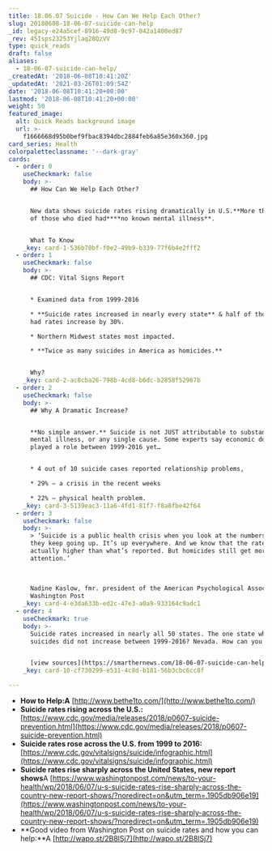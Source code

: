 ```yaml
---
title: 18.06.07 Suicide - How Can We Help Each Other?
slug: 20180608-18-06-07-suicide-can-help
_id: legacy-e24a5cef-8916-49d8-9c97-042a1400ed87
_rev: 45Isps23253Yjlaq28QzVV
type: quick_reads
draft: false
aliases:
  - 18-06-07-suicide-can-help/
_createdAt: '2018-06-08T10:41:20Z'
_updatedAt: '2021-03-26T01:09:54Z'
date: '2018-06-08T10:41:20+00:00'
lastmod: '2018-06-08T10:41:20+00:00'
weight: 50
featured_image:
  alt: Quick Reads background image
  url: >-
    f1666668d95b0bef9fbac8394dbc2884feb6a85e360x360.jpg
card_series: Health
colorpaletteclassname: '--dark-gray'
cards:
  - order: 0
    useCheckmark: false
    body: >-
      ## How Can We Help Each Other?


      New data shows suicide rates rising dramatically in U.S.**More than half
      of those who died had****no known mental illness**.


      What To Know
    _key: card-1-536b70bf-f0e2-49b9-b339-77f6b4e2fff2
  - order: 1
    useCheckmark: false
    body: >-
      ## CDC: Vital Signs Report


      * Examined data from 1999-2016

      * **Suicide rates increased in nearly every state** & half of those states
      had rates increase by 30%.

      * Northern Midwest states most impacted.

      * **Twice as many suicides in America as homicides.**


      Why?
    _key: card-2-ac8cba26-798b-4cd8-b6dc-b2858f52967b
  - order: 2
    useCheckmark: false
    body: >-
      ## Why A Dramatic Increase?


      **No simple answer.** Suicide is not JUST attributable to substance abuse,
      mental illness, or any single cause. Some experts say economic downturns
      played a role between 1999-2016 yet…


      * 4 out of 10 suicide cases reported relationship problems,

      * 29% – a crisis in the recent weeks

      * 22% – physical health problem.
    _key: card-3-5139eac3-11a6-4fd1-81f7-f8a8fbe42f64
  - order: 3
    useCheckmark: false
    body: >-
      > ‘Suicide is a public health crisis when you look at the numbers, and
      they keep going up. It’s up everywhere. And we know that the rates are
      actually higher than what’s reported. But homicides still get more
      attention.’  
        
        
        
      Nadine Kaslow, fmr. president of the American Psychological Association to
      Washington Post
    _key: card-4-e3da633b-ed2c-47e3-a0a9-933164c9adc1
  - order: 4
    useCheckmark: true
    body: >-
      Suicide rates increased in nearly all 50 states. The one state where
      suicides did not increase between 1999-2016? Nevada. How can you help?


      [view sources](https://smarthernews.com/18-06-07-suicide-can-help/)
    _key: card-10-cf730299-e531-4c8d-b181-56b3cbc6cc8f

---
```

* **How to Help:A** [http://www.bethe1to.com/](http://www.bethe1to.com/)
* **Suicide rates rising across the U.S.:** [https://www.cdc.gov/media/releases/2018/p0607-suicide-prevention.html](https://www.cdc.gov/media/releases/2018/p0607-suicide-prevention.html)
* **Suicide rates rose across the U.S. from 1999 to 2016:** [https://www.cdc.gov/vitalsigns/suicide/infographic.html](https://www.cdc.gov/vitalsigns/suicide/infographic.html)
* **Suicide rates rise sharply across the United States, new report shows**A [https://www.washingtonpost.com/news/to-your-health/wp/2018/06/07/u-s-suicide-rates-rise-sharply-across-the-country-new-report-shows/?noredirect=on&utm_term=.1905db906e19](https://www.washingtonpost.com/news/to-your-health/wp/2018/06/07/u-s-suicide-rates-rise-sharply-across-the-country-new-report-shows/?noredirect=on&utm_term=.1905db906e19)
* **Good video from Washington Post on suicide rates and how you can help:**A [http://wapo.st/2B8lSj7](http://wapo.st/2B8lSj7)